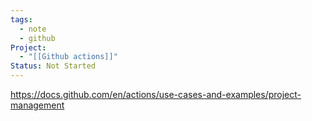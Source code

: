 ```yaml
---
tags:
  - note
  - github
Project:
  - "[[Github actions]]"
Status: Not Started
---
```

https://docs.github.com/en/actions/use-cases-and-examples/project-management